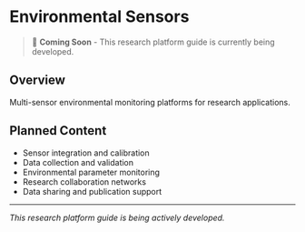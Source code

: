# Environmental Sensors

> 🚧 **Coming Soon** - This research platform guide is currently being developed.

## Overview
Multi-sensor environmental monitoring platforms for research applications.

## Planned Content
- Sensor integration and calibration
- Data collection and validation
- Environmental parameter monitoring
- Research collaboration networks
- Data sharing and publication support

---
*This research platform guide is being actively developed.*